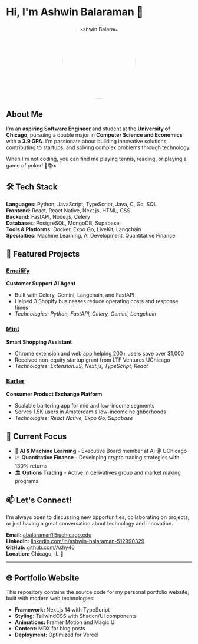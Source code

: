 # Hi, I'm Ashwin Balaraman 👋

<div align="center">
  <img src="./public/Ashwin-Headshot.png" alt="Ashwin Balaraman" width="200" height="200" style="border-radius: 50%;">
</div>

## About Me

I'm an **aspiring Software Engineer** and student at the **University of Chicago**, pursuing a double major in **Computer Science and Economics** with a **3.9 GPA**. I'm passionate about building innovative solutions, contributing to startups, and solving complex problems through technology.

When I'm not coding, you can find me playing tennis, reading, or playing a game of poker! 🎾📚♠️

## 🛠️ Tech Stack

**Languages:** Python, JavaScript, TypeScript, Java, C, Go, SQL  
**Frontend:** React, React Native, Next.js, HTML, CSS  
**Backend:** FastAPI, Node.js, Celery  
**Databases:** PostgreSQL, MongoDB, Supabase  
**Tools & Platforms:** Docker, Expo Go, LiveKit, Langchain  
**Specialties:** Machine Learning, AI Development, Quantitative Finance  

## 🚀 Featured Projects

### [Emailify](https://github.com/Ashy46) 
**Customer Support AI Agent**  
- Built with Celery, Gemini, Langchain, and FastAPI
- Helped 3 Shopify businesses reduce operating costs and response times
- *Technologies: Python, FastAPI, Celery, Gemini, Langchain*

### [Mint](https://github.com/Ashy46)
**Smart Shopping Assistant**  
- Chrome extension and web app helping 200+ users save over $1,000
- Received non-equity startup grant from LTF Ventures UChicago
- *Technologies: Extension.JS, Next.js, TypeScript, React*

### [Barter](https://github.com/Ashy46)
**Consumer Product Exchange Platform**  
- Scalable bartering app for mid and low-income segments
- Serves 1.5K users in Amsterdam's low-income neighborhoods
- *Technologies: React Native, Expo Go, Supabase*

## 🎯 Current Focus

- 🔬 **AI & Machine Learning** - Executive Board member at AI @ UChicago
- 📈 **Quantitative Finance** - Developing crypto trading strategies with 130% returns
- 🏛️ **Options Trading** - Active in derivatives group and market making programs

## 📫 Let's Connect!

I'm always open to discussing new opportunities, collaborating on projects, or just having a great conversation about technology and innovation.

**Email:** [abalaraman1@uchicago.edu](mailto:abalaraman1@uchicago.edu)  
**LinkedIn:** [linkedin.com/in/ashwin-balaraman-512990329](https://www.linkedin.com/in/ashwin-balaraman-512990329)  
**GitHub:** [github.com/Ashy46](https://github.com/Ashy46)  
**Location:** Chicago, IL 📍

---

## 🌐 Portfolio Website

This repository contains the source code for my personal portfolio website, built with modern web technologies:

- **Framework:** Next.js 14 with TypeScript
- **Styling:** TailwindCSS with Shadcn/UI components
- **Animations:** Framer Motion and Magic UI
- **Content:** MDX for blog posts
- **Deployment:** Optimized for Vercel
